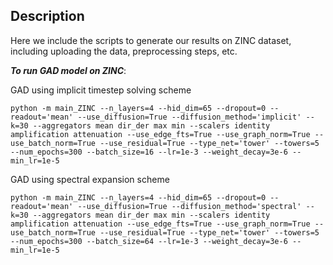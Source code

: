 ## Description 
Here we include the scripts to generate our results on ZINC dataset, including uploading the data, preprocessing steps, etc. 

***To run GAD model on ZINC***:

GAD using implicit timestep solving scheme
```
python -m main_ZINC --n_layers=4 --hid_dim=65 --dropout=0 --readout='mean' --use_diffusion=True --diffusion_method='implicit' --k=30 --aggregators mean dir_der max min --scalers identity amplification attenuation --use_edge_fts=True --use_graph_norm=True --use_batch_norm=True --use_residual=True --type_net='tower' --towers=5 --num_epochs=300 --batch_size=16 --lr=1e-3 --weight_decay=3e-6 --min_lr=1e-5
```

GAD using spectral expansion scheme
```
python -m main_ZINC --n_layers=4 --hid_dim=65 --dropout=0 --readout='mean' --use_diffusion=True --diffusion_method='spectral' --k=30 --aggregators mean dir_der max min --scalers identity amplification attenuation --use_edge_fts=True --use_graph_norm=True --use_batch_norm=True --use_residual=True --type_net='tower' --towers=5 --num_epochs=300 --batch_size=64 --lr=1e-3 --weight_decay=3e-6 --min_lr=1e-5
```
